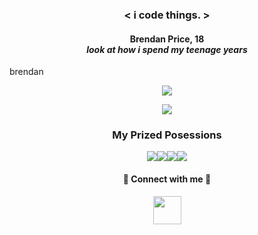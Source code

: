 
### <p align="center"> <span color="orange"><</span> i <span color="green">code</span> things. <span color="orange">></span> </p>
#### <p align="center">Brendan Price, 18 <br>*look at how i spend my teenage years*</p>

<!-- (https://github-readme-stats.vercel.app/api/wakatime?username=willianrod)](https://github.com/anuraghazra/github-readme-stats) -->
<p>
  brendan
</p>
<p align="center">
  <img src="https://github-readme-stats.vercel.app/api/top-langs/?username=brendanprice2003&layout=compact&text_color=d4d4d4&bg_color=121212" />
</p>

<p align="center">
  <img src="https://github-readme-stats.vercel.app/api?username=brendanprice2003&show_icons=true&text_color=d4d4d4&bg_color=121212" />
</p>

### <p align="center"> My Prized Posessions </p>

<p align="center">
  <a href="https://github.com/brendanprice2003/D2Synergy_v3.0"><img src="https://github-readme-stats.vercel.app/api/pin/?username=brendanprice2003&repo=D2Synergy_v3.0&text_color=d4d4d4&bg_color=121212" /></a><a href="https://github.com/brendanprice2003/D2_Marketplace"><img src="https://github-readme-stats.vercel.app/api/pin/?username=brendanprice2003&repo=D2_Marketplace&text_color=d4d4d4&bg_color=121212" /></a><a href="https://github.com/Asfalto-Ascari-Group/EchelonClient"><img src="https://github-readme-stats.vercel.app/api/pin/?username=Asfalto-Ascari-Group&repo=EchelonClient&text_color=d4d4d4&bg_color=121212" /></a><a href="https://github.com/brendanprice2003/Chishiki_Discord_Bot"><img src="https://github-readme-stats.vercel.app/api/pin/?username=brendanprice2003&repo=Chishiki_Discord_Bot&text_color=d4d4d4&bg_color=121212" /></a>
</p>
  
#### <p align="center"> 🔌 Connect with me 🔌 </p>

<p align="center">
  <img width="45px" src="https://user-images.githubusercontent.com/56489848/153740648-84bc05d4-7d6e-4dd7-a7ab-13669fd9ebc0.png" href="https://twitter.com/beru2003">
</p>


